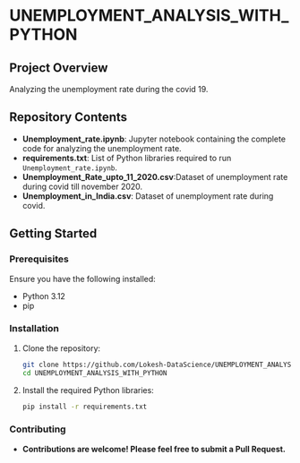 # UNEMPLOYMENT_ANALYSIS_WITH_PYTHON

## Project Overview

Analyzing the unemployment rate during the covid 19.

## Repository Contents

- **Unemployment_rate.ipynb**: Jupyter notebook containing the complete code for analyzing the unemployment rate.
- **requirements.txt**: List of Python libraries required to run `Unemployment_rate.ipynb`.
- **Unemployment_Rate_upto_11_2020.csv**:Dataset of unemployment rate during covid till november 2020.
- **Unemployment_in_India.csv**: Dataset of unemployment rate during covid.

## Getting Started

### Prerequisites

Ensure you have the following installed:
- Python 3.12
- pip

### Installation

1. Clone the repository:
    ```bash
    git clone https://github.com/Lokesh-DataScience/UNEMPLOYMENT_ANALYSIS_WITH_PYTHON.git
    cd UNEMPLOYMENT_ANALYSIS_WITH_PYTHON
    ```

2. Install the required Python libraries:
    ```bash
    pip install -r requirements.txt
    ```
    
### Contributing
- **Contributions are welcome! Please feel free to submit a Pull Request.**
